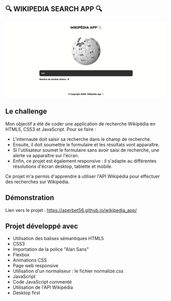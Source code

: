 ## 🔍 WIKIPEDIA SEARCH APP 🔍

![Design preview for the project](./img/preview.png)

## Le challenge

Mon objectif a été de coder une application de recherche Wikipédia en HTML5, CSS3 et JavaScript. Pour se faire :

- L'internaute doit saisir sa recherche dans le champ de recherche.
- Ensuite, il doit soumettre le formulaire et les résultats vont apparaître.
- Si l'utilisateur soumet le formulaire sans avoir saisi de recherche, une alerte va apparaître sur l'écran.
- Enfin, ce projet est également responsive : il s'adapte au différentes résolutions d'écran desktop, tablette et mobile.

Ce projet m'a permis d'apprendre à utiliser l'API Wikipédia pour effectuer des recherches sur Wikipédia.

## Démonstration

Lien vers le projet : https://aperbet56.github.io/wikipedia_app/

## Projet développé avec

- Utilisation des balises sémantiques HTML5
- CSS3
- Importation de la police "Alan Sans"
- Flexbox
- Animations CSS
- Page web responsive
- Utilisation d'un normaliseur : le fichier normalize.css
- JavaScript
- Code JavaScript commenté
- Utilisation de l'API Wikipédia
- Desktop first
